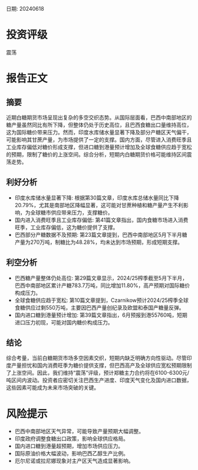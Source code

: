 
日期: 20240618

# 投资评级

震荡

# 报告正文

## 摘要

近期白糖期货市场呈现出复杂的多空交织态势。从国际层面看，巴西中南部地区的糖产量虽然同比有所下降，但整体仍处于历史高位，且巴西食糖出口量维持高位，这为国际糖价带来压力。然而，印度水库储水量显著下降及部分产糖区天气偏干，可能影响其甘蔗产量，为市场提供了一定的支撑。国内方面，尽管进入消费旺季且工业库存偏低对糖价形成支撑，但进口糖到港量预计增加及全球食糖供应趋于宽松的预期，限制了糖价的上涨空间。综合分析，短期内白糖期货价格可能维持区间震荡走势。

## 利好分析

* 印度水库储水量显著下降: 根据第30篇文章，印度水库总储水量同比下降20.79%，尤其是南部地区降幅显著，这可能对甘蔗种植和糖产量产生不利影响，为全球糖市供应带来压力，支撑糖价。
* 国内进入消费旺季且工业库存偏低: 第41篇文章指出，国内食糖市场进入消费旺季，工业库存偏低，这为糖价提供了支撑。
* 巴西部分产糖数据不及预期: 第23篇文章提到，巴西中南部地区5月下半月糖产量为270万吨，制糖比为48.28%，均未达到市场预期，形成短期支撑。

## 利空分析

* 巴西糖产量整体仍处高位: 第29篇文章显示，2024/25榨季截至5月下半月，巴西中南部地区累计产糖783.7万吨，同比增加11.80%，高产预期对国际糖价构成压力。
* 全球食糖供应趋于宽松: 第10篇文章提到，Czarnikow预计2024/25榨季全球食糖供应过剩550万吨，主要因巴西产量创纪录及欧盟和泰国产糖量反弹。
* 国内进口糖到港量预计增加: 第39篇文章指出，6月预报到港55760吨，短期进口压力初现，可能对国内糖价构成压力。

## 结论

综合考量，当前白糖期货市场多空因素交织，短期内缺乏明确方向性驱动。尽管印度产量担忧和国内消费旺季为糖价提供支撑，但巴西高产及全球供应宽松预期限制了上涨空间。因此，我们维持“震荡”评级，预计郑糖主力合约将在6100-6300元/吨区间内波动。投资者应密切关注巴西生产进度、印度天气变化及国内进口数据，这些因素可能成为未来市场突破的关键。

# 风险提示

* 巴西中南部地区天气异常，可能导致产量预期大幅调整。
* 印度政府调整食糖出口政策，影响全球供应格局。
* 国内进口糖到港量超预期，增加市场供应压力。
* 国际原油价格大幅波动，影响巴西乙醇生产比例。
* 厄尔尼诺或拉尼娜现象对主产区天气造成显著影响。
